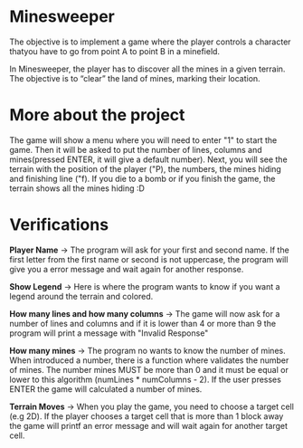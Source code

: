 # Minesweeper

The objective is to implement a game where the player controls a character thatyou have to go from point A to point B in a minefield.

In Minesweeper, the player has to discover all the mines in a given terrain. The objective is to “clear” the land of mines, marking their location.

# More about the project

The game will show a menu where you will need to enter "1" to start the game.
Then it will be asked to put the number of lines, columns and mines(pressed ENTER, it will give a default number).
Next, you will see the terrain with the position of the player ("P), the numbers, the mines hiding and finishing line ("f).
If you die to a bomb or if you finish the game, the terrain shows all the mines hiding :D

# Verifications

**Player Name**
-> The program will ask for your first and second name. If the first letter from the first name or second is not uppercase, the program will give you a error message and wait again for another response.

**Show Legend**
-> Here is where the program wants to know if you want a legend around the terrain and colored.

**How many lines and how many columns**
-> The game will now ask for a number of lines and columns and if it is lower than 4 or more than 9 the program will print a message with "Invalid Response"

**How many mines**
-> The program no wants to know the number of mines. When introduced a number, there is a function where validates the number of mines. The number mines MUST be more than 0 and it must be equal or lower to this algorithm (numLines * numColumns - 2). If the user presses ENTER the game will calculated a number of mines.

**Terrain Moves**
-> When you play the game, you need to choose a target cell (e.g 2D). If the player chooses a target cell that is more than 1 block away the game will printf an error message and will wait again for another target cell.
